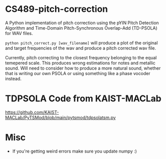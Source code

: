 # CS489-pitch-correction

A Python implementation of pitch correction using the pYIN Pitch Detection Algorithm and Time-Domain Pitch-Synchronous Overlap-Add (TD-PSOLA) for WAV files.

`python pitch_correct.py [wav_filename]` will produce a plot of the original and target frequencies of the wav and produce a pitch corrected wav file.

Currently, pitch correcting to the closest frequency belonging to the equal temepered scale. This produces wrong estimations for notes and metallic sound. Will need to consider how to produce a more natural sound, whether that is writing our own PSOLA or using something like a phase vocoder instead.

# TDPSOLA Code from KAIST-MACLab
https://github.com/KAIST-MACLab/PyTSMod/blob/main/pytsmod/tdpsolatsm.py

# Misc
* If you're getting weird errors make sure you update numpy :)
